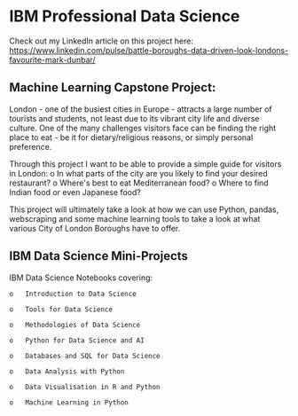 # IBM Professional Data Science

Check out my LinkedIn article on this project here:
https://www.linkedin.com/pulse/battle-boroughs-data-driven-look-londons-favourite-mark-dunbar/

## Machine Learning Capstone Project:
London - one of the busiest cities in Europe - attracts a large number of tourists and students, not least due to its vibrant city life and diverse culture. One of the many challenges visitors face can be finding the right place to eat - be it for dietary/religious reasons, or simply personal preference.

Through this project I want to be able to provide a simple guide for visitors in London: 
o In what parts of the city are you likely to find your desired restaurant? 
o Where's best to eat Mediterranean food? 
o Where to find Indian food or even Japanese food? 

This project will ultimately take a look at how we can use Python, pandas, webscraping and some machine learning tools to take a look at what various City of London Boroughs have to offer.

## IBM Data Science Mini-Projects
IBM Data Science Notebooks covering:

    o	Introduction to Data Science

    o	Tools for Data Science

    o	Methodologies of Data Science

    o	Python for Data Science and AI

    o	Databases and SQL for Data Science

    o	Data Analysis with Python

    o	Data Visualisation in R and Python

    o	Machine Learning in Python

